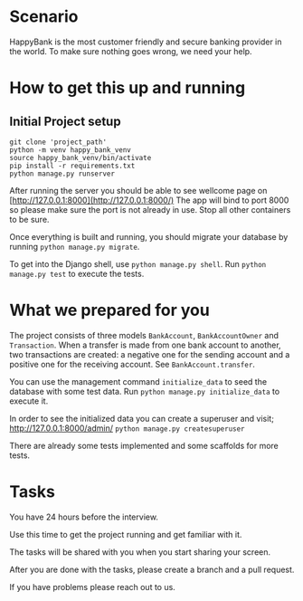# Scenario

HappyBank is the most customer friendly and secure banking provider in the world.
To make sure nothing goes wrong, we need your help.

# How to get this up and running

## Initial Project setup
    git clone 'project_path'
    python -m venv happy_bank_venv
    source happy_bank_venv/bin/activate
    pip install -r requirements.txt
    python manage.py runserver

After running the server you should be able to see wellcome page on [http://127.0.0.1:8000](http://127.0.0.1:8000/)
The app will bind to port 8000 so please make sure the port is not already in use. Stop all other containers to be sure.

Once everything is built and running, you should migrate your database by running ```python manage.py migrate```.


To get into the Django shell, use ```python manage.py shell```.
Run ```python manage.py test``` to execute the tests.

# What we prepared for you

The project consists of three models ```BankAccount```, ```BankAccountOwner``` and ```Transaction```.
When a transfer is made from one bank account to another, two transactions are created: a negative one for the sending account and a positive one for the receiving account. See ```BankAccount.transfer```.

You can use the management command ```initialize_data``` to seed the database with some test data. Run ```python manage.py initialize_data``` to execute it.

In order to see the initialized data you can create a superuser and visit; http://127.0.0.1:8000/admin/
```python manage.py createsuperuser```


There are already some tests implemented and some scaffolds for more tests.

# Tasks

You have 24 hours before the interview.

Use this time to get the project running and get familiar with it.

The tasks will be shared with you when you start sharing your screen.

After you are done with the tasks, please create a branch and a pull request.

If you have problems please reach out to us.
